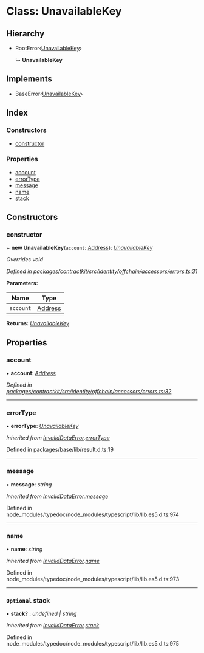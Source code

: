 # Class: UnavailableKey

## Hierarchy

* RootError‹[UnavailableKey](../enums/_identity_offchain_accessors_errors_.schemaerrortypes.md#unavailablekey)›

  ↳ **UnavailableKey**

## Implements

* BaseError‹[UnavailableKey](../enums/_identity_offchain_accessors_errors_.schemaerrortypes.md#unavailablekey)›

## Index

### Constructors

* [constructor](_identity_offchain_accessors_errors_.unavailablekey.md#constructor)

### Properties

* [account](_identity_offchain_accessors_errors_.unavailablekey.md#account)
* [errorType](_identity_offchain_accessors_errors_.unavailablekey.md#errortype)
* [message](_identity_offchain_accessors_errors_.unavailablekey.md#message)
* [name](_identity_offchain_accessors_errors_.unavailablekey.md#name)
* [stack](_identity_offchain_accessors_errors_.unavailablekey.md#optional-stack)

## Constructors

###  constructor

\+ **new UnavailableKey**(`account`: [Address](../modules/_base_.md#address)): *[UnavailableKey](_identity_offchain_accessors_errors_.unavailablekey.md)*

*Overrides void*

*Defined in [packages/contractkit/src/identity/offchain/accessors/errors.ts:31](https://github.com/celo-org/celo-monorepo/blob/master/packages/contractkit/src/identity/offchain/accessors/errors.ts#L31)*

**Parameters:**

Name | Type |
------ | ------ |
`account` | [Address](../modules/_base_.md#address) |

**Returns:** *[UnavailableKey](_identity_offchain_accessors_errors_.unavailablekey.md)*

## Properties

###  account

• **account**: *[Address](../modules/_base_.md#address)*

*Defined in [packages/contractkit/src/identity/offchain/accessors/errors.ts:32](https://github.com/celo-org/celo-monorepo/blob/master/packages/contractkit/src/identity/offchain/accessors/errors.ts#L32)*

___

###  errorType

• **errorType**: *[UnavailableKey](../enums/_identity_offchain_accessors_errors_.schemaerrortypes.md#unavailablekey)*

*Inherited from [InvalidDataError](_identity_offchain_accessors_errors_.invaliddataerror.md).[errorType](_identity_offchain_accessors_errors_.invaliddataerror.md#errortype)*

Defined in packages/base/lib/result.d.ts:19

___

###  message

• **message**: *string*

*Inherited from [InvalidDataError](_identity_offchain_accessors_errors_.invaliddataerror.md).[message](_identity_offchain_accessors_errors_.invaliddataerror.md#message)*

Defined in node_modules/typedoc/node_modules/typescript/lib/lib.es5.d.ts:974

___

###  name

• **name**: *string*

*Inherited from [InvalidDataError](_identity_offchain_accessors_errors_.invaliddataerror.md).[name](_identity_offchain_accessors_errors_.invaliddataerror.md#name)*

Defined in node_modules/typedoc/node_modules/typescript/lib/lib.es5.d.ts:973

___

### `Optional` stack

• **stack**? : *undefined | string*

*Inherited from [InvalidDataError](_identity_offchain_accessors_errors_.invaliddataerror.md).[stack](_identity_offchain_accessors_errors_.invaliddataerror.md#optional-stack)*

Defined in node_modules/typedoc/node_modules/typescript/lib/lib.es5.d.ts:975
